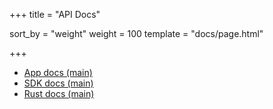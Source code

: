 +++
title = "API Docs"

sort_by = "weight"
weight = 100
template = "docs/page.html"

+++

- [App docs (main)](/api/main/app/)
- [SDK docs (main)](/api/main/dart-sdk/)
- [Rust docs (main)](/api/main/rust/acter/)
